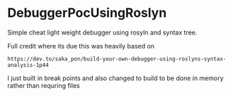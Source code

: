 # DebuggerPocUsingRoslyn


Simple cheat light weight debugger using rosyln and syntax tree.

Full credit where its due this was heavily based on 
```
https://dev.to/saka_pon/build-your-own-debugger-using-roslyns-syntax-analysis-1p44
```

I just built in break points and also changed to build to be done in memory rather than requring files 
